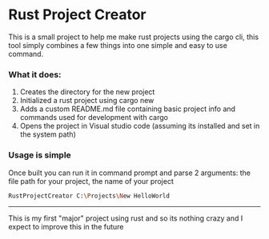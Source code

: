 # Rust Project Creator

This is a small project to help me make rust projects using the cargo cli, this tool simply combines a few things into one simple and easy to use command.

### What it does:

1. Creates the directory for the new project
2. Initialized a rust project using cargo new
3. Adds a custom README.md file containing basic project info and commands used for development with cargo
4. Opens the project in Visual studio code (assuming its installed and set in the system path)

### Usage is simple

Once built you can run it in command prompt and parse 2 arguments: the file path for your project, the name of your project

```bash
RustProjectCreator C:\Projects\New HelloWorld
```

---

This is my first "major" project using rust and so its nothing crazy and I expect to improve this in the future
